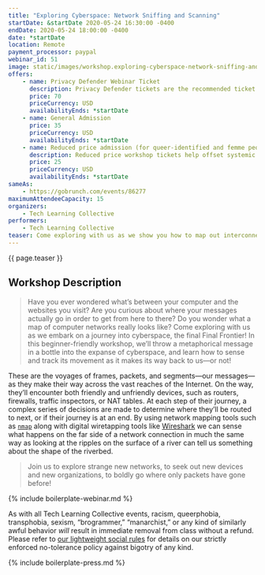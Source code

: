 ```yaml
---
title: "Exploring Cyberspace: Network Sniffing and Scanning"
startDate: &startDate 2020-05-24 16:30:00 -0400
endDate: 2020-05-24 18:00:00 -0400
date: *startDate
location: Remote
payment_processor: paypal
webinar_id: 51
image: static/images/workshop.exploring-cyberspace-network-sniffing-and-scanning.rectangle.png
offers:
    - name: Privacy Defender Webinar Ticket
      description: Privacy Defender tickets are the recommended ticket type for those who can afford to help fund the digital security and online privacy advocacy communities with their financial resources, are attending the workshop with the support of their employers or other backers, or have other resources available to them. Purchasing tickets at this level makes it possible for us to offer reduced price tickets to those in need.
      price: 70
      priceCurrency: USD
      availabilityEnds: *startDate
    - name: General Admission
      price: 35
      priceCurrency: USD
      availabilityEnds: *startDate
    - name: Reduced price admission (for queer-identified and femme people)
      description: Reduced price workshop tickets help offset systemic biases prevalent in society and in the technology sector especially.
      price: 25
      priceCurrency: USD
      availabilityEnds: *startDate
sameAs:
    - https://gobrunch.com/events/86277
maximumAttendeeCapacity: 15
organizers:
    - Tech Learning Collective
performers:
    - Tech Learning Collective
teaser: Come exploring with us as we show you how to map out interconnections between computers, trace packet routes across network gateways, and find information about network operators. In this workshop all about the voyages of frames, packets, and segments, we use tools like `nmap` to send probes into cyberspace and tap into the wire with Wireshark to understand how they function.
---
```


{{ page.teaser }}

## Workshop Description

> Have you ever wondered what&rsquo;s between your computer and the websites you visit? Are you curious about where your messages actually go in order to get from here to there? Do you wonder what a map of computer networks really looks like? Come exploring with us as we embark on a journey into cyberspace, the final Final Frontier! In this beginner-friendly workshop, we&rsquo;ll throw a metaphorical message in a bottle into the expanse of cyberspace, and learn how to sense and track its movement as it makes its way back to us&mdash;or not!
> 
These are the voyages of frames, packets, and segments&mdash;our messages&mdash;as they make their way across the vast reaches of the Internet. On the way, they&rsquo;ll encounter both friendly and unfriendly devices, such as routers, firewalls, traffic inspectors, or NAT tables. At each step of their journey, a complex series of decisions are made to determine where they&rsquo;ll be routed to next, or if their journey is at an end. By using network mapping tools such as [`nmap`](https://nmap.org/) along with digital wiretapping tools like [Wireshark](https://www.wireshark.org/) we can sense what happens on the far side of a network connection in much the same way as looking at the ripples on the surface of a river can tell us something about the shape of the riverbed.
>
> Join us to explore strange new networks, to seek out new devices and new organizations, to boldly go where only packets have gone before!

{% include boilerplate-webinar.md %}

As with all Tech Learning Collective events, racism, queerphobia, transphobia, sexism, &ldquo;brogrammer,&rdquo; &ldquo;manarchist,&rdquo; or any kind of similarly awful behavior *will* result in immediate removal from class without a refund. Please refer to [our lightweight social rules](https://github.com/AnarchoTechNYC/meta/wiki/Social-rules) for details on our strictly enforced no-tolerance policy against bigotry of any kind.

{% include boilerplate-press.md %}
